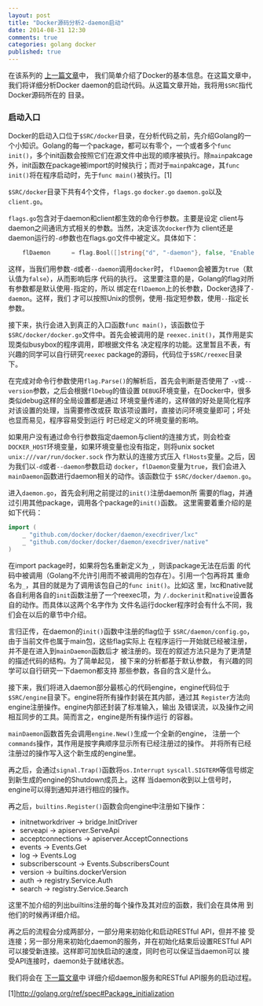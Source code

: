 ```yaml
---
layout: post
title: "Docker源码分析2-daemon启动"
date: 2014-08-31 12:30
comments: true
categories: golang docker
published: true
---
```

在该系列的
[上一篇文章](http://blog.hamobai.com/2014/08/29/docker-analysis-1/)中，
我们简单介绍了Docker的基本信息。在这篇文章中，我们将详细分析Docker
daemon的启动代码。从这篇文章开始，我将用```$SRC```指代Docker源码所在的
目录。
<!--more-->
### 启动入口 ###
Docker的启动入口位于```$SRC/docker```目录，在分析代码之前，先介绍Golang的一个小知识。Golang的每一个package，都可以有零个，一个或者多个```func init()```，多个init函数会按照它们在源文件中出现的顺序被执行。除```main```pakcage外，init函数在package被import的时候执行；而对于```main```pakcage，其```func init()```将在程序启动时，先于```func main()```被执行。[1]

 ```$SRC/docker```目录下共有4个文件，```flags.go``` ```docker.go```
 ```daemon.go```以及```client.go```。

 ```flags.go```包含对于daemon和client都生效的命令行参数。主要是设定
client与daemon之间通讯方式相关的参数。当然，决定该次```docker```作为
client还是daemon运行的```-d```参数也在flags.go文件中被定义。具体如下：
``` go
	flDaemon      = flag.Bool([]string{"d", "-daemon"}, false, "Enable daemon mode")
```
这样，当我们用参数```-d```或者```--daemon```调用```docker```时，
 ```flDaemon```会被置为```true```（默认值为```false```），从而影响后序
 代码的执行。
 这里要注意的是，Golang的flag对所有参数都是默认使用```-```指定的，所以
 绑定在```flDaemon```上的长参数，Docker选择了```-daemon```。这样，我们
 才可以按照Unix的惯例，使用```-```指定短参数，使用```--```指定长参数。

接下来，执行会进入到真正的入口函数```func main()```，该函数位于
 ```$SRC/docker/docker.go```文件中。首先会被调用的是
 ```reexec.init()```，其作用是实现类似busybox的程序调用，即根据文件名
 决定程序的功能。这里暂且不表，有兴趣的同学可以自行研究```reexec```
 package的源码，代码位于```$SRC/reexec```目录下。

在完成对命令行参数使用```flag.Parse()```的解析后，首先会判断是否使用了
 ```-v```或```--version```参数，之后会根据```flDebug```的值设置
 ```DEBUG```环境变量，在Docker中，很多类似debug这样的全局设置都是通过
 环境变量传递的，这样做的好处是简化程序对该设置的处理，当需要修改或获
 取该项设置时，直接访问环境变量即可；坏处也显而易见，程序容易受到运行
 时已经定义的环境变量的影响。

如果用户没有通过命令行参数指定daemon与client的连接方式，则会检查
 ```DOCKER_HOST```环境变量，如果环境变量也没有指定，则将unix
 socket ```unix:///var/run/docker.sock``` 作为默认的连接方式压入
 ```flHosts```变量。之后，因为我们以```-d```或者```--daemon```参数启动
 ```docker```，```flDaemon```变量为```true```，我们会进入
 ```mainDaemon```函数进行daemon相关的动作。该函数位于
 ```$SRC/docker/daemon.go```。

进入```daemon.go```，首先会利用之前提过的```init()```注册daemon所
需要的flag，并通过引用其他package，调用各个package的```init()```函数。
这里需要着重介绍的是如下代码：
``` go
import (
	_ "github.com/docker/docker/daemon/execdriver/lxc"
	_ "github.com/docker/docker/daemon/execdriver/native"
)
```
在import package时，如果将包名重新定义为```_```，则该package无法在后面
 的代码中被调用（Golang不允许引用而不被调用的包存在）。引用一个包再将其
 重命名为```_```，其目的就是为了调用该包自己的```func init()```。比如这
 里，lxc和native就各自利用各自的```init```函数注册了一个reexec项，为
 ```/.dockerinit```和```native```设置各自的动作。而具体以这两个名字作为
 文件名运行docker程序时会有什么不同，我们会在以后的章节中介绍。

言归正传，在daemon的```init()```函数中注册的flag位于
 ```$SRC/daemon/config.go```，由于当前文件也属于main包，这些flag实际上
 在程序运行一开始就已经被注册，并不是在进入到```mainDaemon```函数后才
 被注册的。现在的叙述方法只是为了更清楚的描述代码的结构。为了简单起见，
 接下来的分析都基于默认参数， 有兴趣的同学可以自行研究一下daemon都支持
 那些参数，各自的含义是什么。

接下来，我们将进入daemon部分最核心的代码engine，engine代码位于
 ```$SRC/engine```目录下。engine将所有操作封装在其内部，通过其
 ```Register```方法向engine注册操作。engine内部还封装了标准输入，输出
 及错误流，以及操作之间相互同步的工具。简而言之，engine是所有操作运行
 的容器。

```mainDaemon```函数首先会调用```engine.New()```生成一个全新的engine，
注册一个```commands```操作，其作用是按字典顺序显示所有已经注册过的操作。
并将所有已经注册过的操作写入这个新生成的engine里。

再之后，会通过```signal.Trap()```函数将```os.Interrupt```
 ```syscall.SIGTERM```等信号绑定到新生成的engine的Shutdown成员上。这样
 当daemon收到以上信号时，engine可以得到通知并进行相应的操作。

再之后，```builtins.Register()```函数会向engine中注册如下操作：

* initnetworkdriver -> bridge.InitDriver
* serveapi -> apiserver.ServeApi
* acceptconnections -> apiserver.AcceptConnections
* events -> Events.Get
* log -> Events.Log
* subscriberscount -> Events.SubscribersCount
* version -> builtins.dockerVersion
* auth -> registry.Service.Auth
* search -> registry.Service.Search

这里不加介绍的列出builtins注册的每个操作及其对应的函数，我们会在具体用
到他们的时候再详细介绍。

再之后的流程会分成两部分，一部分用来初始化和启动RESTful API，但并不接
受连接；另一部分用来初始化daemon的服务，并在初始化结束后设置RESTful
API可以接受新连接。这样即可加快启动的速度，同时也可以保证当daemon可以
接受API连接时，daemon处于就绪状态。

我们将会在
[下一篇文章](http://blog.hamobai.com/2014/09/12/docker-analysis-3/)中
详细介绍daemon服务和RESTful API服务的启动过程。

[1]http://golang.org/ref/spec#Package_initialization
